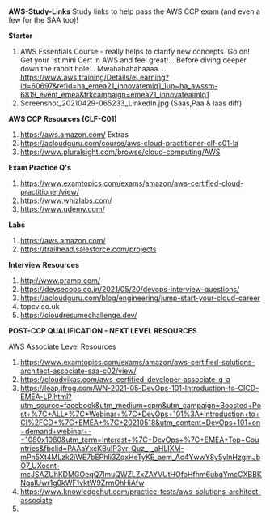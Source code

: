 # 
**AWS-Study-Links**
Study links to help pass the AWS CCP exam (and even a few for the SAA too)!


**Starter**
1.  AWS Essentials Course - really helps to clarify new concepts. Go on! Get your 1st mini Cert in AWS and feel great!...
Before diving deeper down the rabbit hole... Mwahahahahaaaa....
https://www.aws.training/Details/eLearning?id=60697&refid=ha_emea21_innovatemlq1_1up~ha_awssm-6819_event_emea&trkcampaign=emea21_innovateaimlq1
2.  Screenshot_20210429-065233_LinkedIn.jpg (Saas,Paa & Iaas diff)


**AWS CCP Resources (CLF-C01)**
1.  https://aws.amazon.com/
Extras
3.  https://acloudguru.com/course/aws-cloud-practitioner-clf-c01-la
4.  https://www.pluralsight.com/browse/cloud-computing/AWS


**Exam Practice Q's**
1.  https://www.examtopics.com/exams/amazon/aws-certified-cloud-practitioner/view/
2.  https://www.whizlabs.com/
3.  https://www.udemy.com/


**Labs**
1.  https://aws.amazon.com/
2.  https://trailhead.salesforce.com/projects


**Interview Resources**
1.  http://www.pramp.com/
2.  https://devsecops.co.in/2021/05/20/devops-interview-questions/
3.  https://acloudguru.com/blog/engineering/jump-start-your-cloud-career
4.  topcv.co.uk
5.  https://cloudresumechallenge.dev/



**POST-CCP QUALIFICATION - NEXT LEVEL RESOURCES**

AWS Associate Level Resources
1.  https://www.examtopics.com/exams/amazon/aws-certified-solutions-architect-associate-saa-c02/view/
2.  https://cloudvikas.com/aws-certified-developer-associate-q-a
3.  https://leap.jfrog.com/WN-2021-05-DevOps-101-Introduction-to-CICD-EMEA-LP.html?utm_source=facebook&utm_medium=cpm&utm_campaign=Boosted+Post+%7C+ALL+%7C+Webinar+%7C+DevOps+101%3A+Introduction+to+CI%2FCD+%7C+EMEA+%7C+20210518&utm_content=DevOps+101+on+demand+webinar+-+1080x1080&utm_term=Interest+%7C+DevOps+%7C+EMEA+Top+Countries&fbclid=PAAaYxcKBuIP3vr-Quz_-_aHLIXM-mPn5Xt4MLzk2iWE7bEPhIi3ZqxHeTyKE_aem_Ac4YwwY8y5ylnHzgmJbO7_UXocnt-mcJSAZUhKDMGOeqQ7lmuQWZLZxZAYVUtHOfoHfhm6ubqYmcCXBBKNqaIUwr1g0kWF1vktW9ZrmOhHiAfw
4.  https://www.knowledgehut.com/practice-tests/aws-solutions-architect-associate
5.  
